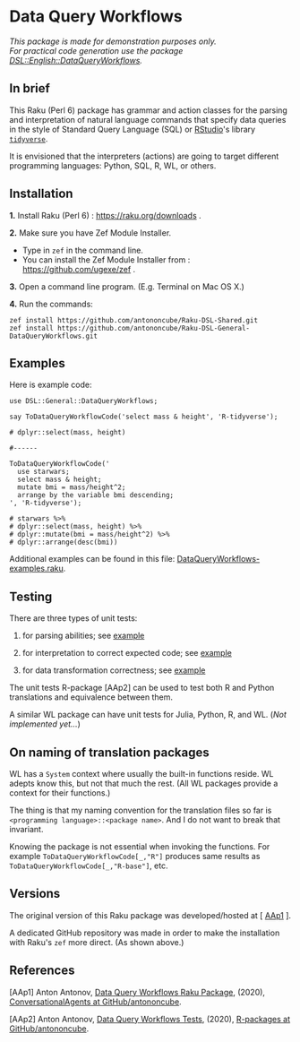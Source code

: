 # Data Query Workflows 

*This package is made for demonstration purposes only.*   
*For practical code generation use the package 
[DSL::English::DataQueryWorkflows](https://github.com/antononcube/Raku-DSL-English-DataQueryWorkflows).*

## In brief

This Raku (Perl 6) package has grammar and action classes for the parsing and
interpretation of natural language commands that specify data queries in the style of
Standard Query Language (SQL) or 
[RStudio](https://rstudio.com)'s
library [`tidyverse`](https://tidyverse.tidyverse.org).

It is envisioned that the interpreters (actions) are going to target different
programming languages: Python, SQL, R, WL, or others.

## Installation

**1.** Install Raku (Perl 6) : https://raku.org/downloads . 

**2.** Make sure you have Zef Module Installer. 
 
   - Type in `zef` in the command line.
   - You can install the Zef Module Installer from : https://github.com/ugexe/zef .

**3.** Open a command line program. (E.g. Terminal on Mac OS X.)

**4.** Run the commands:

```
zef install https://github.com/antononcube/Raku-DSL-Shared.git
zef install https://github.com/antononcube/Raku-DSL-General-DataQueryWorkflows.git
```

## Examples

Here is example code:

    use DSL::General::DataQueryWorkflows;

    say ToDataQueryWorkflowCode('select mass & height', 'R-tidyverse');
    
    # dplyr::select(mass, height) 
    
    #------
    
    ToDataQueryWorkflowCode('
      use starwars;
      select mass & height; 
      mutate bmi = mass/height^2; 
      arrange by the variable bmi descending;
    ', 'R-tidyverse');

    # starwars %>%
    # dplyr::select(mass, height) %>%
    # dplyr::mutate(bmi = mass/height^2) %>%
    # dplyr::arrange(desc(bmi))
    
Additional examples can be found in this file: 
[DataQueryWorkflows-examples.raku](./examples/DataQueryWorkflows-examples.raku).

## Testing

There are three types of unit tests:

1. for parsing abilities; see [example](./t/Basic-commands.t)

2. for interpretation to correct expected code; see [example](./t/Basic-commands-R-tidyverse.t)

3. for data transformation correctness; see [example](https://github.com/antononcube/R-packages/tree/master/DataQueryWorkflowsTests)

The unit tests R-package \[AAp2\] can be used to test both R and Python translations and equivalence between them.

A similar WL package can have unit tests for Julia, Python, R, and WL. (*Not implemented yet...*) 

## On naming of translation packages

WL has a `System` context where usually the built-in functions reside. WL adepts know this, but not that much the rest.
(All WL packages provide a context for their functions.)

The thing is that my naming convention for the translation files so far is `<programming language>::<package name>`.
And I do not want to break that invariant.

Knowing the package is not essential when invoking the functions. 
For example `ToDataQueryWorkflowCode[_,"R"]` produces same results as `ToDataQueryWorkflowCode[_,"R-base"]`, etc.

## Versions

The original version of this Raku package was developed/hosted at 
\[ [AAp1](https://github.com/antononcube/ConversationalAgents/tree/master/Packages/Perl6/DataQueryWorkflows) \].

A dedicated GitHub repository was made in order to make the installation with Raku's `zef` more direct. 
(As shown above.)

## References

\[AAp1\] Anton Antonov, 
[Data Query Workflows Raku Package](https://github.com/antononcube/ConversationalAgents/tree/master/Packages/Perl6/DataQueryWorkflows), 
(2020),
[ConversationalAgents at GitHub/antononcube](https://github.com/antononcube/ConversationalAgents).

\[AAp2\] Anton Antonov,
[Data Query Workflows Tests](https://github.com/antononcube/R-packages/tree/master/DataQueryWorkflowsTests),
(2020),
[R-packages at GitHub/antononcube](https://github.com/antononcube/R-packages).